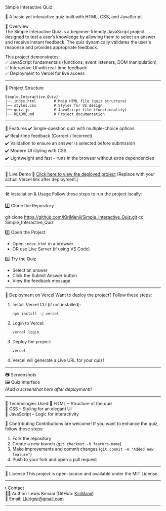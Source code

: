 Simple Interactive Quiz

🚀 A basic yet interactive quiz built with HTML, CSS, and JavaScript.

📌 Overview  
The Simple Interactive Quiz is a beginner-friendly JavaScript project designed to test a user’s knowledge by allowing them to select an answer and receive instant feedback. The quiz dynamically validates the user's response and provides appropriate feedback.  

This project demonstrates:  
✅ JavaScript fundamentals (functions, event listeners, DOM manipulation)  
✅ Interactive UI with real-time feedback  
✅ Deployment to Vercel for live access  

---

📂 Project Structure 
```
Simple_Interactive_Quiz/
│── index.html        # Main HTML file (quiz structure)
│── styles.css        # Styles for UI design
│── quiz.js           # JavaScript file (functionality)
│── README.md         # Project documentation
```

---

🎯 Features 
✔️ Single-question quiz with multiple-choice options  
✔️ Real-time feedback (Correct / Incorrect)  
✔️ Validation to ensure an answer is selected before submission  
✔️ Modern UI styling with CSS  
✔️ Lightweight and fast – runs in the browser without extra dependencies  

---

🚀 Live Demo 
🔗 [Click here to view the deployed project](https://simple-interactive-quiz.vercel.app/) (Replace with your actual Vercel link after deployment.)  

---

🛠️ Installation & Usage
Follow these steps to run the project locally:

1️⃣ Clone the Repository

git clone https://github.com/KiriManii/Simple_Interactive_Quiz.git
cd Simple_Interactive_Quiz


2️⃣ Open the Project
- Open `index.html` in a browser  
- OR use Live Server (if using VS Code)

3️⃣ Try the Quiz
- Select an answer  
- Click the Submit Answer button  
- View the feedback message  

---

🚀 Deployment on Vercel
Want to deploy the project? Follow these steps:

1. Install Vercel CLI (if not installed):
   ```sh
   npm install -g vercel
   ```
2. Login to Vercel:
   ```sh
   vercel login
   ```
3. Deploy the project:
   ```sh
   vercel
   ```
4. Vercel will generate a Live URL for your quiz!

---

📷 Screenshots  
🖼️ Quiz Interface  
*(Add a screenshot here after deployment!)*  

---

📌 Technologies Used
🔹 HTML – Structure of the quiz  
🔹 CSS – Styling for an elegant UI  
🔹 JavaScript – Logic for interactivity  

🤝 Contributing
Contributions are welcome! If you want to enhance the quiz, follow these steps:  

1. Fork the repository  
2. Create a new branch (`git checkout -b feature-name`)  
3. Make improvements and commit changes (`git commit -m "Added new feature"`)  
4. Push to your fork and open a pull request  

---

📜 License 
This project is open-source and available under the MIT License.  

---

📞 Contact  
👨‍💻 Author: Lewis Kimani (GitHub: [KiriManii](https://github.com/KiriManii))  
📧 Email: Lkirigwi@gmail.com  

---
